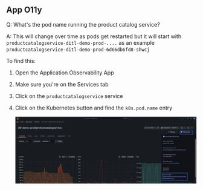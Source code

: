 ## App O11y
Q: What's the pod name running the product catalog service?

A: This will change over time as pods get restarted but it will start with  `productcatalogservice-ditl-demo-prod-....` as an example `productcatalogservice-ditl-demo-prod-6d66db6fd8-shwcj`

To find this:
1. Open the Application Observability App
1. Make sure you're on the Services tab 
1. Click on the `productcatalogservice` service
1. Click on the Kubernetes button and find the `k8s.pod.name` entry

    ![ErroredEndpoint](/images/breakout_1/2.6-app-olly.png)
